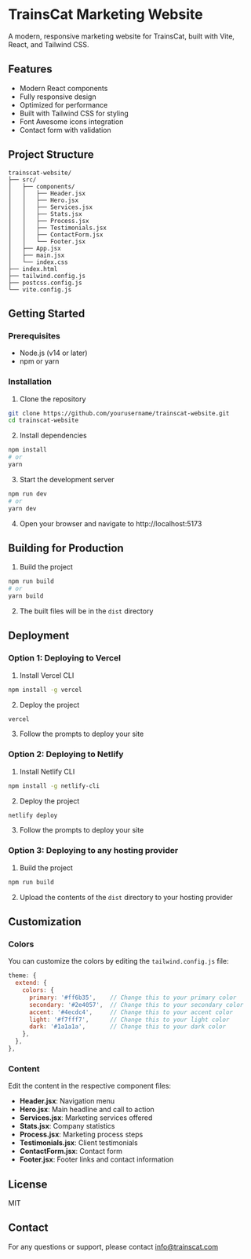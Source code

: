 # TrainsCat Marketing Website

A modern, responsive marketing website for TrainsCat, built with Vite, React, and Tailwind CSS.

## Features

- Modern React components
- Fully responsive design
- Optimized for performance
- Built with Tailwind CSS for styling
- Font Awesome icons integration
- Contact form with validation

## Project Structure

```
trainscat-website/
├── src/
│   ├── components/
│   │   ├── Header.jsx
│   │   ├── Hero.jsx
│   │   ├── Services.jsx
│   │   ├── Stats.jsx
│   │   ├── Process.jsx
│   │   ├── Testimonials.jsx
│   │   ├── ContactForm.jsx
│   │   └── Footer.jsx
│   ├── App.jsx
│   ├── main.jsx
│   └── index.css
├── index.html
├── tailwind.config.js
├── postcss.config.js
└── vite.config.js
```

## Getting Started

### Prerequisites

- Node.js (v14 or later)
- npm or yarn

### Installation

1. Clone the repository
```bash
git clone https://github.com/yourusername/trainscat-website.git
cd trainscat-website
```

2. Install dependencies
```bash
npm install
# or
yarn
```

3. Start the development server
```bash
npm run dev
# or
yarn dev
```

4. Open your browser and navigate to http://localhost:5173

## Building for Production

1. Build the project
```bash
npm run build
# or
yarn build
```

2. The built files will be in the `dist` directory

## Deployment

### Option 1: Deploying to Vercel

1. Install Vercel CLI
```bash
npm install -g vercel
```

2. Deploy the project
```bash
vercel
```

3. Follow the prompts to deploy your site

### Option 2: Deploying to Netlify

1. Install Netlify CLI
```bash
npm install -g netlify-cli
```

2. Deploy the project
```bash
netlify deploy
```

3. Follow the prompts to deploy your site

### Option 3: Deploying to any hosting provider

1. Build the project
```bash
npm run build
```

2. Upload the contents of the `dist` directory to your hosting provider

## Customization

### Colors

You can customize the colors by editing the `tailwind.config.js` file:

```js
theme: {
  extend: {
    colors: {
      primary: '#ff6b35',    // Change this to your primary color
      secondary: '#2e4057',  // Change this to your secondary color
      accent: '#4ecdc4',     // Change this to your accent color
      light: '#f7fff7',      // Change this to your light color
      dark: '#1a1a1a',       // Change this to your dark color
    },
  },
},
```

### Content

Edit the content in the respective component files:

- **Header.jsx**: Navigation menu
- **Hero.jsx**: Main headline and call to action
- **Services.jsx**: Marketing services offered
- **Stats.jsx**: Company statistics
- **Process.jsx**: Marketing process steps
- **Testimonials.jsx**: Client testimonials
- **ContactForm.jsx**: Contact form
- **Footer.jsx**: Footer links and contact information

## License

MIT

## Contact

For any questions or support, please contact info@trainscat.com